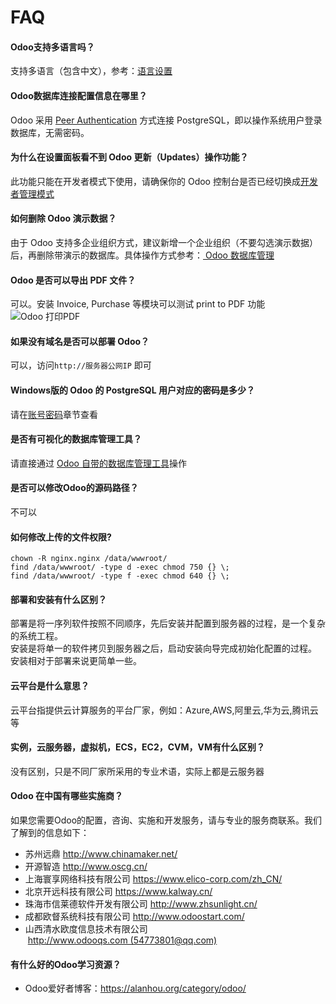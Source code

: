 # FAQ

#### Odoo支持多语言吗？

支持多语言（包含中文），参考：[语言设置](/zh/solution-odoo.md#增加语言)

#### Odoo数据库连接配置信息在哪里？

Odoo 采用 [Peer Authentication](https://www.postgresql.org/docs/10/auth-methods.html#AUTH-PEER) 方式连接 PostgreSQL，即以操作系统用户登录数据库，无需密码。

#### 为什么在设置面板看不到 Odoo 更新（Updates）操作功能？

此功能只能在开发者模式下使用，请确保你的 Odoo 控制台是否已经切换成[开发者管理模式](zh/solution-odoo.md#开发者模式)

#### 如何删除 Odoo 演示数据？

由于 Odoo 支持多企业组织方式，建议新增一个企业组织（不要勾选演示数据）后，再删除带演示的数据库。具体操作方式参考：[ Odoo 数据库管理](/zh/admin-postgresql.md#新增)

#### Odoo 是否可以导出 PDF 文件？

可以。安装 Invoice, Purchase 等模块可以测试 print to PDF 功能
![Odoo 打印PDF](https://libs.websoft9.com/Websoft9/DocsPicture/en/odoo/odoo-printtopdf-websoft9.png)

#### 如果没有域名是否可以部署 Odoo？

可以，访问`http://服务器公网IP` 即可

#### Windows版的 Odoo 的 PostgreSQL 用户对应的密码是多少？

请在[账号密码](/zh/stack-components.md#postgresql)章节查看

#### 是否有可视化的数据库管理工具？

请直接通过 [Odoo 自带的数据库管理工具](/zh/admin-postgresql.md)操作

#### 是否可以修改Odoo的源码路径？

不可以

#### 如何修改上传的文件权限?

```shell
chown -R nginx.nginx /data/wwwroot/
find /data/wwwroot/ -type d -exec chmod 750 {} \;
find /data/wwwroot/ -type f -exec chmod 640 {} \;
```
#### 部署和安装有什么区别？

部署是将一序列软件按照不同顺序，先后安装并配置到服务器的过程，是一个复杂的系统工程。  
安装是将单一的软件拷贝到服务器之后，启动安装向导完成初始化配置的过程。  
安装相对于部署来说更简单一些。 

#### 云平台是什么意思？

云平台指提供云计算服务的平台厂家，例如：Azure,AWS,阿里云,华为云,腾讯云等

#### 实例，云服务器，虚拟机，ECS，EC2，CVM，VM有什么区别？

没有区别，只是不同厂家所采用的专业术语，实际上都是云服务器

#### Odoo 在中国有哪些实施商？

如果您需要Odoo的配置，咨询、实施和开发服务，请与专业的服务商联系。我们了解到的信息如下：

*   苏州远鼎 http://www.chinamaker.net/
*   开源智造 http://www.oscg.cn/
*   上海寰享网络科技有限公司 https://www.elico-corp.com/zh_CN/
*   北京开远科技有限公司 https://www.kalway.cn/
*   珠海市信莱德软件开发有限公司 http://www.zhsunlight.cn/
*   成都欧督系统科技有限公司 http://www.odoostart.com/
*   山西清水欧度信息技术有限公司  http://www.odooqs.com (54773801@qq.com)

#### 有什么好的Odoo学习资源？

* Odoo爱好者博客：https://alanhou.org/category/odoo/